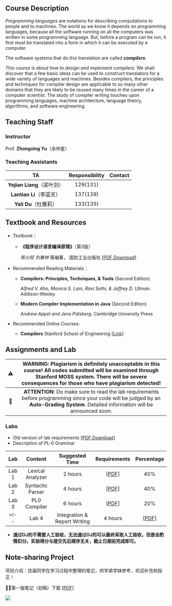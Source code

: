 ## Course Description

*Programming languages* are notations for describing computations to people and to machines. The world as we know it depends on programming languages, because all the software running on all the computers was written in some programming language. But, before a program can be run, it first must be translated into a form in which it can be executed by a computer.

The software systems that do this translation are called ***compilers***.

*This course is about how to design and implement compilers.* We shall discover that a few basic ideas can be used to construct translators for a wide variety of languages and machines. Besides compilers, the principles and techniques for compiler design are applicable to so many other domains that they are likely to be reused many times in the career of a computer scientist. The study of compiler writing touches upon programming languages, machine architecture, language theory, algorithms, and software engineering.


<!--
## Teaching Staff
### Instructor

Prof. **Lirong Wang**（王丽蓉）
  + Contact: wanglr@sdu.edu.cn
  + Office: Room 208-2, Building N3, Qingdao Campus, SDU
-->

## Teaching Staff
### Instructor

Prof. **Zhongxing Yu**（余仲星）


### Teaching Assistants

|TA|Responsibility|Contact|
|:-:|:-:|:-:|
|**Yejian Liang**（梁叶剑）|129(131)|
|**Lantian Li**（李蓝天）|137(139)|
|**Yali Du**（杜雅莉）|133(135)|

<!--
## Time and Location

| Class |       Lecture Venue         |    Lab Venue     |   Time  |
| :---: | :-------------------------: | :--------------: | :-----: |
| 1 & 2 | Room N406, Zhensheng Garden | [to be announced] |10:10~12:00 MON. <br> 10:10~12:00 THUR.|
| 3 & 4 | Room N403, Zhensheng Garden | [to be announced] |14:00~15:50 MON. <br> 16:10~18:00 TUES.|


+ Course Duration: Week 1 to 17, Spring 2021.

+ Two lectures per week, lab starts from week 8.

+ 68 lecture hours in total, including 16 lab hours.
-->
## Textbook and Resources

+ Textbook：

  + **《程序设计语言编译原理》**（第3版）

     *陈火旺 刘春林* 等编著， 国防工业出版社 [[PDF Download]](./pdf/books/textbook.pdf)

+ Recommended Reading Materials：
	
	+ **Compilers: Principles, Techniques, & Tools**  (Second Edition)
	
	  *Alfred V. Aho, Monica S. Lam, Ravi Sethi, & Jeffrey D. Ullman*. Addison-Wesley
	
	+ **Modern Compiler Implementation in Java**  (Second Edition)
	
	  *Andrew Appel and Jens Palsberg*. Cambridge University Press
	
+ Recommended Online Courses:
	
	+ **Compilers**  Stanford School of Engineering  [[Link]](https://online.stanford.edu/courses/soe-ycscs1-compilers)

<!--
+ Slides and Tutorials:
	
	+ Chapter1: Introduction to Compilers [[Slides Download]](./pdf/slides/chapter1_intro.pdf)
	+ Chapter2: High-level Language and Grammar Representation [[Slides Download]](./pdf/slides/chapter2_grammar.pdf)
	+ Chapter3: Lexical Analysis [[Slides Download]](./pdf/slides/chapter3_lexical.pdf)
	+ Chapter4: Syntax Analysis Top-Down Parsing [[Slides Download]](./pdf/slides/chapter4_syntax_top_down.pdf)
	+ Chapter5: Syntax Analysis Bottom-Up Parsing[[Slides Download]](./pdf/slides/chapter5_syntax_bottom_up.pdf)
	+ Chapter6: Syntax-Directed Translator
	+ Chapter7: Semantic Analysis and Intermediate Code Generation
	+ ... ...
-->
## Assignments and Lab

| :warning: | WARNING: Plagiarism is definitely unacceptable in this course! All codes submitted will be examined through Stanford MOSS system. There will be severe consequences for those who have plagiarism detected! |
|:-:|:-:|
| :memo:    | **ATTENTION**: Do make sure to read the lab requirements before programming since your code will be judged by an **Auto-Grading System**. Detailed information will be announced soon. |

<!--
### Submission Guidelines

+ Assignment Submission:
  + Please upload the electronic version of your homework to **SDU Cloud**
    + Class 1 Link: https://icloud.qd.sdu.edu.cn:7777/link/C69B22D5CACF35FB7D354474E84B1832
    + Class 2 Link: https://icloud.qd.sdu.edu.cn:7777/link/5E550E9732313E9A1BBC1A128B80A7A8
    + Class 3 Link: https://icloud.qd.sdu.edu.cn:7777/link/2557995A2AF1D6816D6C21032E0D4825
    + Class 4 Link: https://icloud.qd.sdu.edu.cn:7777/link/F528DAAEC93BC115E12633C5E50AED21
  + Requirements：
  	+ Complete independently! You may discuss with your classmates, but DO NOT CHEAT!
  	+ Please upload in PDF format and name your file as "Assignment Number_Student ID_Student Name"
	+ Further details will be announced soon...
  + Delay：
    + Submissions for all assignments are open all across this semester 
    + Delay in submission will not affect your final score

+ Lab Submission:
  + **SDU OJ** for judging code correctness 
  + **GitHub Classroom** for submitting final project
    + Class 1 GitHub Classroom Link: https://classroom.github.com/a/3tf61T5v
    + Class 2 GitHub Classroom Link: https://classroom.github.com/a/w7xHvBC1
    + Class 3 GitHub Classroom Link: https://classroom.github.com/a/bIq-EZN0
    + Class 4 GitHub Classroom Link:

### Assignments

| Assignment |           Chapter           |     Due Date     |   PDF Download  |  Answer  |
| :--------: | :-------------------------: | :--------------: | :-------------: | :------: |
|1|Introduction to Compilers|[to be announced]|||
|2|Context-Free Grammar|[to be announced]|||
|3|Lexical Analysis|[to be announced]|||
|...|...||||
-->

### Labs

+ Old version of lab requirements [[PDF Download]](./pdf/labs/lab-old.pdf)
+ Description of PL-0 Grammar

|  Lab  |           Content            | Suggested Time |              Requirements              |   Percentage   |
| :---: | :--------------------------: | :------------: | :------------------------------------: | :------------: |
| Lab 1 |       Lexical Analyzer       |    2 hours     | \[[PDF](./pdf/labs/lab-lexical.pdf)\]  |       40%      | 
| Lab 2 |       Syntactic Parser       |    4 hours     |  \[[PDF](./pdf/labs/lab-syntax.pdf)\]  |       40%      |
| Lab 3 |         PL0 Compiler         |    6 hours     | \[[PDF](./pdf/labs/PL0-compiler.pdf)\] |       20%      |
<!--| Lab 4 | Integration & Report Writing |    4 hours     | \[[PDF](./pdf/labs/PL0-compiler.pdf)\] |-->
+ **通过OJ的不需要人工验收，无法通过OJ的可以最终采取人工验收，但是会酌情扣分。实验得分与提交先后顺序无关，截止日期前完成即可。**


<!-- 

## Grading Policy

+ **Final Exam**：60%
+ **Labs**：30%
	+ Program Correctness (70%)
	+ Code style and tidiness (20%)
	+ Final Report (10%)
+ **Assignments**：10%
	+ Completion and Accuracy
+ **Bonus**：10%
	+ Note-sharing Project
	+ Research and Study Report
	+ Additional Features on Lab


## Discussions and Seminar

+ Discussion and QA Time：[to be announced]
+ Discussion and QA Venue：N3 Building, Shandong University Qingdao Campus
+ Seminar Information：[to be announced]
-->

## Note-sharing Project

项目介绍：往届同学在学习过程中整理的笔记，供学弟学妹参考，欢迎补充和指正！

🎉🎉第一版笔记（初稿）下载 \[[PDF](./pdf/books/notes_first_edition.pdf)\]
<!-- 
+ 项目介绍：招募同学在学习过程中整理笔记，供其他同学及学弟学妹参考

+ 工作模式：每个核心知识点由至少2名同学共同整理，内容应包含该知识点总结与例题解析，以文档形式提交并在课程网站公开
+ 人员需求：预计招募**24**人，文字编辑与作图能力较强者优先，按**自愿报名**原则，**报满为止**
+ 报名方式：
  + 自*2021年3月11日（周四）*起开始接受报名
  + 为保证班级间公平，在*3月14日（周日）晚24点* 前，每班限报6人，有意参与者请联系本班助教
  + 3月15日公布剩余名额，剩余名额将不再按班级平均分配，可接受来自任意班级同学报名
+ 项目奖励：优秀笔记贡献者视情况给予奖励加分

+ 第一版笔记内容与编者：

|  章节  |            知识点            |         编写人员         |
| :----: | :--------------------------: | :----------------------: |
| 第3章  | 正则表达式转NFA转DFA及最小化 | 陈晓曦，米有麦彦，徐宏涛 |
| 第4章  |          LL(1)文法           |  朱可欣，薛宇涵，尹永琪  |
| 第5章  |  自下而上基本问题+算符优先   |   杜雅莉，徐容，孙书镇   |
| 第5章  |            LR文法            |  刘千一，黑乃磊，李博远  |
| 第6章  |      属性文法+语法制导       |        张倩，来苑        |
| 第7章  |         中间代码生成         |      牛庆莹，赵子涵      |
| 第9章  |      运行时存储空间组织      |      王新宇，尹浩飞      |
| 第10章 |             优化             |   张雨，王晨旭，赵雨晗   |
| 第11章 |         目标代码生成         |      王志睿，施博凡      |

-->
![](./fig/Qingdao_gate.jpg)

